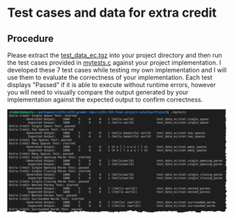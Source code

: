# Test cases and data for extra credit
##  Procedure
Please extract the [test_data_ec.tgz](test_data_ec.tgz) into your project directory and then run the test cases provided in [mytests.c](mytests.c) against your project implementation.  I developed these 7 test cases while testing my own implementation and I will use them to evaluate the correctness of your implementation. Each test displays "Passed" if it is able to execute without runtime errors, however you will need to visually compare the output generated by your implementation against the expected output to confirm correctness.

![Example Testing Output](2020-12-11_9-14-14.jpg)

